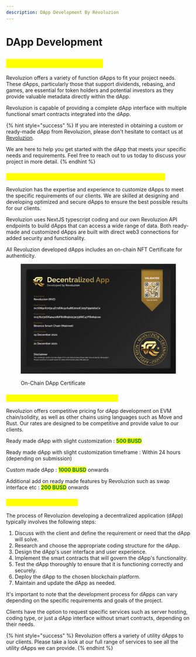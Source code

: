 ```yaml
---
description: DApp Development By Revoluzion
---
```


# DApp Development

## <mark style="color:yellow;">Decentralized Application</mark>

Revoluzion offers a variety of function dApps to fit your project needs. These dApps, particularly those that support dividends, rebasing, and games, are essential for token holders and potential investors as they provide valuable metadata directly within the dApp.

Revoluzion is capable of providing a complete dApp interface with multiple functional smart contracts integrated into the dApp.

{% hint style="success" %}
If you are interested in obtaining a custom or ready-made dApp from Revoluzion, please don't hesitate to contact us at [Revoluzion](https://t.me/revoluziontoken).&#x20;

We are here to help you get started with the dApp that meets your specific needs and requirements. Feel free to reach out to us today to discuss your project in more detail.
{% endhint %}

### <mark style="color:yellow;">Why Choose Revoluzion DApp Development Services?</mark>

Revoluzion has the expertise and experience to customize dApps to meet the specific requirements of our clients. We are skilled at designing and developing optimized and secure dApps to ensure the best possible results for our clients.

Revoluzion uses NextJS typescript coding and our own Revoluzion API endpoints to build dApps that can access a wide range of data. Both ready-made and customized dApps are built with direct web3 connections for added security and functionality.

All Revoluzion developed dApps includes an on-chain NFT Certificate for authenticity.

<figure><img src="../.gitbook/assets/RVZ-DAPP-Cert.png" alt=""><figcaption><p>On-Chain DApp Certificate</p></figcaption></figure>

### <mark style="color:yellow;">DApp Development Rate & Time Frame</mark>

Revoluzion offers competitive pricing for dApp development on EVM chain/solidity, as well as other chains using languages such as Move and Rust. Our rates are designed to be competitive and provide value to our clients.

Ready made dApp with slight customization : <mark style="color:green;">**500 BUSD**</mark>

Ready made dApp with slight customization timeframe : Within 24 hours (depending on submission)

Custom made dApp : <mark style="color:green;">**1000 BUSD**</mark> onwards

Additional add on ready made features by Revoluzion such as swap interface etc : <mark style="color:green;">**200 BUSD**</mark> onwards

### <mark style="color:yellow;">DApp Development Flow</mark>

The process of Revoluzion developing a decentralized application (dApp) typically involves the following steps:

1. Discuss with the client and define the requirement or need that the dApp will solve.
2. Research and choose the appropriate coding structure for the dApp.
3. Design the dApp's user interface and user experience.
4. Implement the smart contracts that will govern the dApp's functionality.
5. Test the dApp thoroughly to ensure that it is functioning correctly and securely.
6. Deploy the dApp to the chosen blockchain platform.
7. Maintain and update the dApp as needed.

It's important to note that the development process for dApps can vary depending on the specific requirements and goals of the project.&#x20;

Clients have the option to request specific services such as server hosting, coding type, or just a dApp interface without smart contracts, depending on their needs.

{% hint style="success" %}
Revoluzion offers a variety of utility dApps to our clients. Please take a look at our full range of services to see all the utility dApps we can provide.
{% endhint %}
